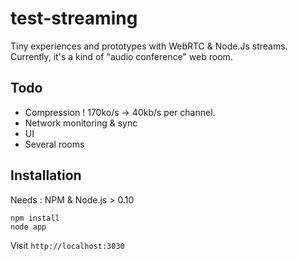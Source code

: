 test-streaming
==============

Tiny experiences and prototypes with WebRTC & Node.Js streams.
Currently, it's a kind of "audio conference" web room.

Todo
----

- Compression ! 170ko/s -> 40kb/s per channel.
- Network monitoring & sync
- UI
- Several rooms

Installation
------------

Needs : NPM & Node.js > 0.10

```
npm install
node app
```

Visit `http://localhost:3030`